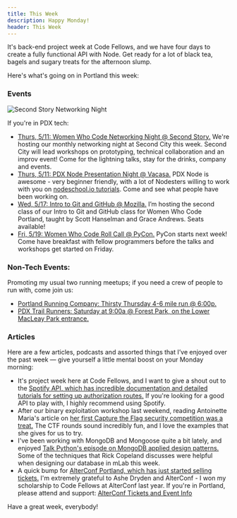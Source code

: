 ```yaml
---
title: This Week
description: Happy Monday!
header: This Week
---
```


It's back-end project week at Code Fellows, and we have four days to create a fully functional API with Node. Get ready for a lot of black tea, bagels and sugary treats for the afternoon slump.

Here's what's going on in Portland this week:

### Events

![Second Story Networking Night](https://keeley-hammond.github.io/blog/img/networking-night-may-2017.jpg)

If you're in PDX tech:
* [Thurs, 5/11: Women Who Code Networking Night @ Second Story.](https://www.meetup.com/Women-Who-Code-Portland/events/236510126/) We're hosting our monthly networking night at Second City this week. Second City will lead workshops on prototyping, technical collaboration and an improv event! Come for the lightning talks, stay for the drinks, company and events.
* [Thurs, 5/11: PDX Node Presentation Night @ Vacasa.](https://www.meetup.com/pdxnode/events/239220711/) PDX Node is awesome - very beginner friendly, with a lot of Nodesters willing to work with you on [nodeschool.io tutorials](https://nodeschool.io/#workshopper-list). Come and see what people have been working on.
* [Wed, 5/17: Intro to Git and GitHub @ Mozilla.](https://www.meetup.com/Women-Who-Code-Portland/events/239020608/) I’m hosting the second class of our Intro to Git and GitHub class for Women Who Code Portland, taught by Scott Hanselman and Grace Andrews. Seats available!
* [Fri, 5/19: Women Who Code Roll Call @ PyCon.](https://www.meetup.com/Women-Who-Code-Portland/events/237905872/) PyCon starts next week! Come have breakfast with fellow programmers before the talks and workshops get started on Friday. 

### Non-Tech Events: 

Promoting my usual two running meetups; if you need a crew of people to run with, come join us:

* [Portland Running Company: Thirsty Thursday 4-6 mile run @ 6:00p.](https://www.meetup.com/Portland-Running-Co-Weekly-Group-Runs/events/238871360/)
* [PDX Trail Runners: Saturday at 9:00a @ Forest Park, on the Lower MacLeay Park entrance.](https://www.meetup.com/PDX-Trail-Runners/events/237741875/)

### Articles

Here are a few articles, podcasts and assorted things that I’ve enjoyed over the past week — give yourself a little mental boost on your Monday morning:

* It's project week here at Code Fellows, and I want to give a shout out to the [Spotify API, which has incredible documentation and detailed tutorials for setting up authorization routes.](https://github.com/prettier/prettier) If you're looking for a good API to play with, I highly recommend using Spotify.
* After our binary exploitation workshop last weekend, reading Antoinette Maria's article on [her first Capture the Flag security competition was a treat.](https://dev.to/_theycallmetoni/capture-the-flag-its-a-game-for-hacki-mean-security-professionals) The CTF rounds sound incredibly fun, and I love the examples that she gives for us to try.
* I've been working with MongoDB and Mongoose quite a bit lately, and enjoyed [Talk Python's episode on MongoDB applied design patterns.](https://talkpython.fm/episodes/show/109/mongodb-applied-design-patterns) Some of the techniques that Rick Copeland discusses were helpful when designing our database in mLab this week.
* A quick bump for [AlterConf Portland, which has just started selling tickets.](https://alterconf.com/conferences/portland-or-2017) I'm extremely grateful to Ashe Dryden and AlterConf - I won my scholarship to Code Fellows at AlterConf last year. If you're in Portland, please attend and support: [AlterConf Tickets and Event Info](https://alterconf.com/conferences/portland-or-2017)


Have a great week, everybody!
